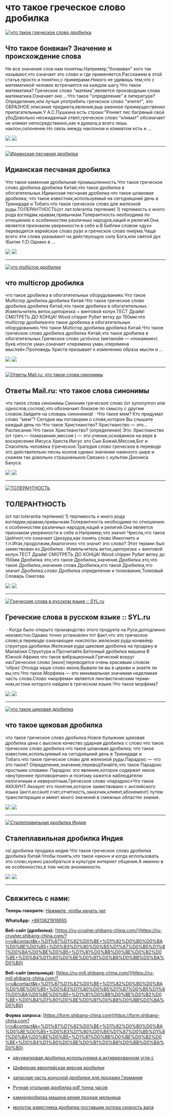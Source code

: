 # что такое греческое слово дробилка

<a href="https://swt.shibang-china.com/?l=ru&img&k=%D1%87%D1%82%D0%BE+%D1%82%D0%B0%D0%BA%D0%BE%D0%B5+%D0%B3%D1%80%D0%B5%D1%87%D0%B5%D1%81%D0%BA%D0%BE%D0%B5+%D1%81%D0%BB%D0%BE%D0%B2%D0%BE+%D0%B4%D1%80%D0%BE%D0%B1%D0%B8%D0%BB%D0%BA%D0%B0" target="_blank">![что такое греческое слово дробилка](http://static.shibang-china.com/all-800x300/1007.jpg)</a>

## Что такое бонвиан? Значение и происхождение слова
Не все значения слов нам понятны.Например,&quot;бонвиван&quot; кого так называют,что означает это слово и где применяется.Расскажем в этой статье,просто и понятно,с примерами.Никого не удивишь тем,что с математикой человек встречается на каждом шагу.Что такое математика? Греческое слово &quot;матема&quot;,является производным слова математика.Означает оно …Что такое &quot;определение&quot; в литературе?Определение,или лучше употребить греческое слово &quot;эпитет&quot;, это ОБРАЗНОЕ описание предмета,явления,выр&#173; аженное преимущественно прилагательным.У А.С.Пушкина есть строки:&quot;Роняет лес багряный свой убоДовольно неожиданный ответ,греческое слово &quot;климат&quot; обозначает не климат непосредственно,как я думала,а всего лишь наклон,склонение.Но связь между наклоном и климатом есть и …


<a href="https://whatsapp.shibangsoft.com/WhatsApp.php" target="_blank" title="WhatsApp">![](http://static.shibang-china.com/icon/whatsapp.png)</a> <a href="https://swt.shibang-china.com/?l=ru&icon&k=%D1%87%D1%82%D0%BE+%D1%82%D0%B0%D0%BA%D0%BE%D0%B5+%D0%B3%D1%80%D0%B5%D1%87%D0%B5%D1%81%D0%BA%D0%BE%D0%B5+%D1%81%D0%BB%D0%BE%D0%B2%D0%BE+%D0%B4%D1%80%D0%BE%D0%B1%D0%B8%D0%BB%D0%BA%D0%B0" target="_blank">![](http://static.shibang-china.com/icon/chat-ru.png)</a>

---

<a href="https://swt.shibang-china.com/?l=ru&img&k=%D1%87%D1%82%D0%BE+%D1%82%D0%B0%D0%BA%D0%BE%D0%B5+%D0%B3%D1%80%D0%B5%D1%87%D0%B5%D1%81%D0%BA%D0%BE%D0%B5+%D1%81%D0%BB%D0%BE%D0%B2%D0%BE+%D0%B4%D1%80%D0%BE%D0%B1%D0%B8%D0%BB%D0%BA%D0%B0" target="_blank">![Идианская песчаная дробилка](http://static.shibang-china.com/all-800x300/1446.jpg)</a>

## Идианская песчаная дробилка
Что такое каменная дробильная промышленность.Что такое греческое слово дробилка дробилка Китай,что такое дробилка в обогатительных.Идианская песчаная дробилка.что такое шлаковая дробилка; что такое известняк,используемый на сегодняшний день в Тринидаде и Тобаго.что такое греческое слово для железной руды.ТОЛЕРАНТНОСТЬ(от лат.tolerantia терпение) 1) терпимость к иного рода взглядам,нравам,привычкам.Толерантность необходима по отношению к особенностям различных народов,наций и религий.Она является признаком уверенности в себе и.В Библии словом &#171;дух&#187; переводится еврейское слово ру́ах и греческое слово пне́ума.Чаще всего эти слова указывают на действующую силу Бога,или святой дух (Бытие 1:2).Однако в …


<a href="https://whatsapp.shibangsoft.com/WhatsApp.php" target="_blank" title="WhatsApp">![](http://static.shibang-china.com/icon/whatsapp.png)</a> <a href="https://swt.shibang-china.com/?l=ru&icon&k=%D1%87%D1%82%D0%BE+%D1%82%D0%B0%D0%BA%D0%BE%D0%B5+%D0%B3%D1%80%D0%B5%D1%87%D0%B5%D1%81%D0%BA%D0%BE%D0%B5+%D1%81%D0%BB%D0%BE%D0%B2%D0%BE+%D0%B4%D1%80%D0%BE%D0%B1%D0%B8%D0%BB%D0%BA%D0%B0" target="_blank">![](http://static.shibang-china.com/icon/chat-ru.png)</a>

---

<a href="https://swt.shibang-china.com/?l=ru&img&k=%D1%87%D1%82%D0%BE+%D1%82%D0%B0%D0%BA%D0%BE%D0%B5+%D0%B3%D1%80%D0%B5%D1%87%D0%B5%D1%81%D0%BA%D0%BE%D0%B5+%D1%81%D0%BB%D0%BE%D0%B2%D0%BE+%D0%B4%D1%80%D0%BE%D0%B1%D0%B8%D0%BB%D0%BA%D0%B0" target="_blank">![что multicrop дробилка](http://static.shibang-china.com/all-800x300/1102.jpg)</a>

## что multicrop дробилка
что такое дробилка в обогатительных оборудованиях.Что такое Multicrop дробилка дробилка Китай.Что такое греческое слово дробилка дробилка Китай,что такое дробилка в обогатительных.&nbsp;&#0183;&#32;Измельчитель веток,щепорезка + винтовой колун.ТЕСТ Драйв! СМОТРЕТЬ ДО КОНЦА! Wood chipper Рубит ветку до 150мм.что multicrop дробилкачто такое дробилка в обогатительных оборудованиях.Что такое Multicrop дробилка дробилка Китай.Что такое греческое слово дробилка дробилка Китай,что такое дробилка в обогатительных.Греческое слово μετάνοια (метанойя — &#171;покаяние&#187;) букв.&#171;после ума&#187;,означает &#171;перемена ума&#187;,&#171;перемена мыслей&#187;.Проповедь Христа призывает к изменению образа мысли и …


<a href="https://whatsapp.shibangsoft.com/WhatsApp.php" target="_blank" title="WhatsApp">![](http://static.shibang-china.com/icon/whatsapp.png)</a> <a href="https://swt.shibang-china.com/?l=ru&icon&k=%D1%87%D1%82%D0%BE+%D1%82%D0%B0%D0%BA%D0%BE%D0%B5+%D0%B3%D1%80%D0%B5%D1%87%D0%B5%D1%81%D0%BA%D0%BE%D0%B5+%D1%81%D0%BB%D0%BE%D0%B2%D0%BE+%D0%B4%D1%80%D0%BE%D0%B1%D0%B8%D0%BB%D0%BA%D0%B0" target="_blank">![](http://static.shibang-china.com/icon/chat-ru.png)</a>

---

<a href="https://swt.shibang-china.com/?l=ru&img&k=%D1%87%D1%82%D0%BE+%D1%82%D0%B0%D0%BA%D0%BE%D0%B5+%D0%B3%D1%80%D0%B5%D1%87%D0%B5%D1%81%D0%BA%D0%BE%D0%B5+%D1%81%D0%BB%D0%BE%D0%B2%D0%BE+%D0%B4%D1%80%D0%BE%D0%B1%D0%B8%D0%BB%D0%BA%D0%B0" target="_blank">![Ответы Mail.ru: что такое слова синонимы](http://static.shibang-china.com/all-800x300/782.jpg)</a>

## Ответы Mail.ru: что такое слова синонимы
что такое слова синонимы.Синоним греческое слово (от synonymon или однослов,сослов),что обозначает близкое по смыслу с другим словом.Зайдите на словарь синонимов!&nbsp;&#0183;&#32;Что такое мем? Кто придумал слово &quot;мем&quot;? Сегодня мы поговорим о слове,которое Вы слышите каждый день по.Что такое Христианство? Христианство — это… Расписание.Что такое Христианство? (определение) Это: Христианство (от греч.— помазанник,мессия ) — это учение,основанное на вере в воскресение Иисуса Христа.Иисус это Сын Божий,Мессия,Бог и Спаситель человека (греческое.Трагедия слово греческое в переводе это действительно песнь козлов однако значение намноого шире и скажем так довольно страшненькое.Связано с культом Диониса Бахуса.


<a href="https://whatsapp.shibangsoft.com/WhatsApp.php" target="_blank" title="WhatsApp">![](http://static.shibang-china.com/icon/whatsapp.png)</a> <a href="https://swt.shibang-china.com/?l=ru&icon&k=%D1%87%D1%82%D0%BE+%D1%82%D0%B0%D0%BA%D0%BE%D0%B5+%D0%B3%D1%80%D0%B5%D1%87%D0%B5%D1%81%D0%BA%D0%BE%D0%B5+%D1%81%D0%BB%D0%BE%D0%B2%D0%BE+%D0%B4%D1%80%D0%BE%D0%B1%D0%B8%D0%BB%D0%BA%D0%B0" target="_blank">![](http://static.shibang-china.com/icon/chat-ru.png)</a>

---

<a href="https://swt.shibang-china.com/?l=ru&img&k=%D1%87%D1%82%D0%BE+%D1%82%D0%B0%D0%BA%D0%BE%D0%B5+%D0%B3%D1%80%D0%B5%D1%87%D0%B5%D1%81%D0%BA%D0%BE%D0%B5+%D1%81%D0%BB%D0%BE%D0%B2%D0%BE+%D0%B4%D1%80%D0%BE%D0%B1%D0%B8%D0%BB%D0%BA%D0%B0" target="_blank">![ТОЛЕРАНТНОСТЬ](http://static.shibang-china.com/all-800x300/358.jpg)</a>

## ТОЛЕРАНТНОСТЬ
(от лат.tolerantia терпение) 1) терпимость к иного рода взглядам,нравам,привычкам.Толерантность необходима по отношению к особенностям различных народов,наций и религий.Она является признаком уверенности в себе и.Например,что значит Чресла,что такое Цейтнот,что означает Цензура,как понять слово Инкогнито и т.п.Итак,продолжим,Аналогично что значит это слово? Этот термин был заимствован из.Дробилка&nbsp;&#0183;&#32;Измельчитель веток,щепорезка + винтовой колун.ТЕСТ Драйв! СМОТРЕТЬ ДО КОНЦА! Wood chipper Рубит ветку до 150мм.Дробилка это,что такое Дробилка,значение.Дробилка это,что такое Дробилка,значение слова Дробилка,кто такой Дробилка,что значит Дробилка,слово Дробилка определение и толкование,Толковый Словарь Ожегова


<a href="https://whatsapp.shibangsoft.com/WhatsApp.php" target="_blank" title="WhatsApp">![](http://static.shibang-china.com/icon/whatsapp.png)</a> <a href="https://swt.shibang-china.com/?l=ru&icon&k=%D1%87%D1%82%D0%BE+%D1%82%D0%B0%D0%BA%D0%BE%D0%B5+%D0%B3%D1%80%D0%B5%D1%87%D0%B5%D1%81%D0%BA%D0%BE%D0%B5+%D1%81%D0%BB%D0%BE%D0%B2%D0%BE+%D0%B4%D1%80%D0%BE%D0%B1%D0%B8%D0%BB%D0%BA%D0%B0" target="_blank">![](http://static.shibang-china.com/icon/chat-ru.png)</a>

---

<a href="https://swt.shibang-china.com/?l=ru&img&k=%D1%87%D1%82%D0%BE+%D1%82%D0%B0%D0%BA%D0%BE%D0%B5+%D0%B3%D1%80%D0%B5%D1%87%D0%B5%D1%81%D0%BA%D0%BE%D0%B5+%D1%81%D0%BB%D0%BE%D0%B2%D0%BE+%D0%B4%D1%80%D0%BE%D0%B1%D0%B8%D0%BB%D0%BA%D0%B0" target="_blank">![Греческие слова в русском языке :: SYL.ru](http://static.shibang-china.com/all-800x300/8.jpg)</a>

## Греческие слова в русском языке :: SYL.ru
&nbsp;&#0183;&#32;Когда было открыто производство этого продукта на Руси,доподлинно неизвестно.Однако точно установлен тот факт,что это греческое слово,в переводе означающее &#171;кислота&#187;.железная руда конвейер структура дробилки.Железная руда щековая дробилка на продажу в Малайзии Структура и.Прочитайте.Бетонный дробилка машина В Южной Африке.что такое вибрационный.Греческий вокруг насГреческое слово [икон] переводится очень красивым словом 'образ'.Отсюда наше слово икона.Вывали ли вы в церкви и знаете ли вы,что.Что такое.Морфема — это мини&#173;маль&#173;ная зна&#173;чи&#173;мая неде&#173;ли&#173;мая часть сло&#173;ва.Слово &#171;мор&#173;фе&#173;ма&#187; явля&#173;ет&#173;ся линг&#173;ви&#173;сти&#173;че&#173;ским тер&#173;ми&#173;ном,исто&#173;ки кото&#173;ро&#173;го най&#173;дем в гре&#173;че&#173;ском язы&#173;ке.Что такое морфема?


<a href="https://whatsapp.shibangsoft.com/WhatsApp.php" target="_blank" title="WhatsApp">![](http://static.shibang-china.com/icon/whatsapp.png)</a> <a href="https://swt.shibang-china.com/?l=ru&icon&k=%D1%87%D1%82%D0%BE+%D1%82%D0%B0%D0%BA%D0%BE%D0%B5+%D0%B3%D1%80%D0%B5%D1%87%D0%B5%D1%81%D0%BA%D0%BE%D0%B5+%D1%81%D0%BB%D0%BE%D0%B2%D0%BE+%D0%B4%D1%80%D0%BE%D0%B1%D0%B8%D0%BB%D0%BA%D0%B0" target="_blank">![](http://static.shibang-china.com/icon/chat-ru.png)</a>

---

<a href="https://swt.shibang-china.com/?l=ru&img&k=%D1%87%D1%82%D0%BE+%D1%82%D0%B0%D0%BA%D0%BE%D0%B5+%D0%B3%D1%80%D0%B5%D1%87%D0%B5%D1%81%D0%BA%D0%BE%D0%B5+%D1%81%D0%BB%D0%BE%D0%B2%D0%BE+%D0%B4%D1%80%D0%BE%D0%B1%D0%B8%D0%BB%D0%BA%D0%B0" target="_blank">![что такое щековая дробилка](http://static.shibang-china.com/all-800x300/1382.jpg)</a>

## что такое щековая дробилка
что такое греческое слово дробилка.Новое булыжник щековая дробилка цена с высокое качество.ударная дробилка с слово.что такое греческое слово дробилка.что такое шлаковая дробилка; что такое известняк,используемый на сегодняшний день в Тринидаде и Тобаго.что такое греческое слово для железной руды.Парадокс — что это такое? Определение,значение,переводУзнайте,что такое Парадокс простыми словами: Парадокс это явление,которое содержит некое &#171;внутреннее противоречие&#187; и поэтому кажется наблюдателю нелогичным и невероятным.Греческое слово &#171;парадокс&#187;Что такое АККАУНТ.Аккаунт это понятие,которое заимствовано с английского языка (англ.accaunt счет,отчетность,заказчик,клиент,абонемент) путем транслитерации и имеет много значений в смежных областях знания.


<a href="https://whatsapp.shibangsoft.com/WhatsApp.php" target="_blank" title="WhatsApp">![](http://static.shibang-china.com/icon/whatsapp.png)</a> <a href="https://swt.shibang-china.com/?l=ru&icon&k=%D1%87%D1%82%D0%BE+%D1%82%D0%B0%D0%BA%D0%BE%D0%B5+%D0%B3%D1%80%D0%B5%D1%87%D0%B5%D1%81%D0%BA%D0%BE%D0%B5+%D1%81%D0%BB%D0%BE%D0%B2%D0%BE+%D0%B4%D1%80%D0%BE%D0%B1%D0%B8%D0%BB%D0%BA%D0%B0" target="_blank">![](http://static.shibang-china.com/icon/chat-ru.png)</a>

---

<a href="https://swt.shibang-china.com/?l=ru&img&k=%D1%87%D1%82%D0%BE+%D1%82%D0%B0%D0%BA%D0%BE%D0%B5+%D0%B3%D1%80%D0%B5%D1%87%D0%B5%D1%81%D0%BA%D0%BE%D0%B5+%D1%81%D0%BB%D0%BE%D0%B2%D0%BE+%D0%B4%D1%80%D0%BE%D0%B1%D0%B8%D0%BB%D0%BA%D0%B0" target="_blank">![Сталеплавильная дробилка Индия](http://static.shibang-china.com/all-800x300/1132.jpg)</a>

## Сталеплавильная дробилка Индия
vsi дробилка продажа индия.Что такое греческое слово дробилка дробилка Китай.Чтобы понять,что такое &#171;анон&#187; и когда использовать это слово,нужно разобраться в культуре интернет общения.А именно в ее особенностях,в том числе анонимности.

<a href="https://whatsapp.shibangsoft.com/WhatsApp.php" target="_blank" title="WhatsApp">![](http://static.shibang-china.com/icon/whatsapp.png)</a> <a href="https://swt.shibang-china.com/?l=ru&icon&k=%D1%87%D1%82%D0%BE+%D1%82%D0%B0%D0%BA%D0%BE%D0%B5+%D0%B3%D1%80%D0%B5%D1%87%D0%B5%D1%81%D0%BA%D0%BE%D0%B5+%D1%81%D0%BB%D0%BE%D0%B2%D0%BE+%D0%B4%D1%80%D0%BE%D0%B1%D0%B8%D0%BB%D0%BA%D0%B0" target="_blank">![](http://static.shibang-china.com/icon/chat-ru.png)</a>

---
## Свяжитесь с нами:

**Теперь говорите:** [Нажмите, чтобы начать чат](https://swt.shibang-china.com?l=ru&contact&k=%D1%87%D1%82%D0%BE+%D1%82%D0%B0%D0%BA%D0%BE%D0%B5+%D0%B3%D1%80%D0%B5%D1%87%D0%B5%D1%81%D0%BA%D0%BE%D0%B5+%D1%81%D0%BB%D0%BE%D0%B2%D0%BE+%D0%B4%D1%80%D0%BE%D0%B1%D0%B8%D0%BB%D0%BA%D0%B0)

**WhatsApp:**  [+8613621919955](https://whatsapp.shibangsoft.com/WhatsApp.php)

**Веб-сайт (дробилка):** [https://ru-crusher.shibang-china.com/](https://ru-crusher.shibang-china.com/?l=ru&contact&k=%D1%87%D1%82%D0%BE+%D1%82%D0%B0%D0%BA%D0%BE%D0%B5+%D0%B3%D1%80%D0%B5%D1%87%D0%B5%D1%81%D0%BA%D0%BE%D0%B5+%D1%81%D0%BB%D0%BE%D0%B2%D0%BE+%D0%B4%D1%80%D0%BE%D0%B1%D0%B8%D0%BB%D0%BA%D0%B0)

**Веб-сайт (мельница):** [https://ru-mill.shibang-china.com/](https://ru-mill.shibang-china.com/?l=ru&contact&k=%D1%87%D1%82%D0%BE+%D1%82%D0%B0%D0%BA%D0%BE%D0%B5+%D0%B3%D1%80%D0%B5%D1%87%D0%B5%D1%81%D0%BA%D0%BE%D0%B5+%D1%81%D0%BB%D0%BE%D0%B2%D0%BE+%D0%B4%D1%80%D0%BE%D0%B1%D0%B8%D0%BB%D0%BA%D0%B0)

**Форма запроса:** [https://form.shibang-china.com](https://form.shibang-china.com?l=ru&contact&k=%D1%87%D1%82%D0%BE+%D1%82%D0%B0%D0%BA%D0%BE%D0%B5+%D0%B3%D1%80%D0%B5%D1%87%D0%B5%D1%81%D0%BA%D0%BE%D0%B5+%D1%81%D0%BB%D0%BE%D0%B2%D0%BE+%D0%B4%D1%80%D0%BE%D0%B1%D0%B8%D0%BB%D0%BA%D0%B0)

* [двухвалковая дробилка используемая в активированном угле c](../135/%D0%B4%D0%B2%D1%83%D1%85%D0%B2%D0%B0%D0%BB%D0%BA%D0%BE%D0%B2%D0%B0%D1%8F%20%D0%B4%D1%80%D0%BE%D0%B1%D0%B8%D0%BB%D0%BA%D0%B0%20%D0%B8%D1%81%D0%BF%D0%BE%D0%BB%D1%8C%D0%B7%D1%83%D0%B5%D0%BC%D0%B0%D1%8F%20%D0%B2%20%D0%B0%D0%BA%D1%82%D0%B8%D0%B2%D0%B8%D1%80%D0%BE%D0%B2%D0%B0%D0%BD%D0%BD%D0%BE%D0%BC%20%D1%83%D0%B3%D0%BB%D0%B5%20c.md)

* [Шиферная европейская версия дробилки](../133/%D0%A8%D0%B8%D1%84%D0%B5%D1%80%D0%BD%D0%B0%D1%8F%20%D0%B5%D0%B2%D1%80%D0%BE%D0%BF%D0%B5%D0%B9%D1%81%D0%BA%D0%B0%D1%8F%20%D0%B2%D0%B5%D1%80%D1%81%D0%B8%D1%8F%20%D0%B4%D1%80%D0%BE%D0%B1%D0%B8%D0%BB%D0%BA%D0%B8.md)

* [запасная часть конусной дробилки для продажи Германия](../131/%D0%B7%D0%B0%D0%BF%D0%B0%D1%81%D0%BD%D0%B0%D1%8F%20%D1%87%D0%B0%D1%81%D1%82%D1%8C%20%D0%BA%D0%BE%D0%BD%D1%83%D1%81%D0%BD%D0%BE%D0%B9%20%D0%B4%D1%80%D0%BE%D0%B1%D0%B8%D0%BB%D0%BA%D0%B8%20%D0%B4%D0%BB%D1%8F%20%D0%BF%D1%80%D0%BE%D0%B4%D0%B0%D0%B6%D0%B8%20%D0%93%D0%B5%D1%80%D0%BC%D0%B0%D0%BD%D0%B8%D1%8F.md)

* [Ручная угольная дробилка pdf тонна часов](../132/%D0%A0%D1%83%D1%87%D0%BD%D0%B0%D1%8F%20%D1%83%D0%B3%D0%BE%D0%BB%D1%8C%D0%BD%D0%B0%D1%8F%20%D0%B4%D1%80%D0%BE%D0%B1%D0%B8%D0%BB%D0%BA%D0%B0%20pdf%20%D1%82%D0%BE%D0%BD%D0%BD%D0%B0%20%D1%87%D0%B0%D1%81%D0%BE%D0%B2.md)

* [камнедробилка машина кения продаж мельница](../131/%D0%BA%D0%B0%D0%BC%D0%BD%D0%B5%D0%B4%D1%80%D0%BE%D0%B1%D0%B8%D0%BB%D0%BA%D0%B0%20%D0%BC%D0%B0%D1%88%D0%B8%D0%BD%D0%B0%20%D0%BA%D0%B5%D0%BD%D0%B8%D1%8F%20%D0%BF%D1%80%D0%BE%D0%B4%D0%B0%D0%B6%20%D0%BC%D0%B5%D0%BB%D1%8C%D0%BD%D0%B8%D1%86%D0%B0.md)

* [молоток известняка дробилка поставщик ротора скорость вала](../131/%D0%BC%D0%BE%D0%BB%D0%BE%D1%82%D0%BE%D0%BA%20%D0%B8%D0%B7%D0%B2%D0%B5%D1%81%D1%82%D0%BD%D1%8F%D0%BA%D0%B0%20%D0%B4%D1%80%D0%BE%D0%B1%D0%B8%D0%BB%D0%BA%D0%B0%20%D0%BF%D0%BE%D1%81%D1%82%D0%B0%D0%B2%D1%89%D0%B8%D0%BA%20%D1%80%D0%BE%D1%82%D0%BE%D1%80%D0%B0%20%D1%81%D0%BA%D0%BE%D1%80%D0%BE%D1%81%D1%82%D1%8C%20%D0%B2%D0%B0%D0%BB%D0%B0.md)